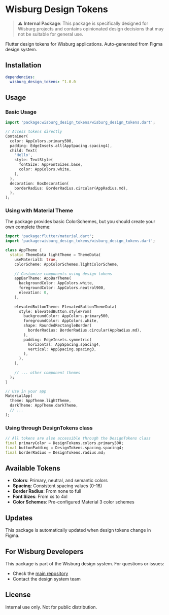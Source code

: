 # Wisburg Design Tokens

> ⚠️ **Internal Package**: This package is specifically designed for Wisburg projects and contains opinionated design decisions that may not be suitable for general use.

Flutter design tokens for Wisburg applications. Auto-generated from Figma design system.

## Installation

```yaml
dependencies:
  wisburg_design_tokens: ^1.0.0
```

## Usage

### Basic Usage

```dart
import 'package:wisburg_design_tokens/wisburg_design_tokens.dart';

// Access tokens directly
Container(
  color: AppColors.primary500,
  padding: EdgeInsets.all(AppSpacing.spacing4),
  child: Text(
    'Hello',
    style: TextStyle(
      fontSize: AppFontSizes.base,
      color: AppColors.white,
    ),
  ),
  decoration: BoxDecoration(
    borderRadius: BorderRadius.circular(AppRadius.md),
  ),
);
```

### Using with Material Theme

The package provides basic ColorSchemes, but you should create your own complete theme:

```dart
import 'package:flutter/material.dart';
import 'package:wisburg_design_tokens/wisburg_design_tokens.dart';

class AppTheme {
  static ThemeData lightTheme = ThemeData(
    useMaterial3: true,
    colorScheme: AppColorSchemes.lightColorScheme,
    
    // Customize components using design tokens
    appBarTheme: AppBarTheme(
      backgroundColor: AppColors.white,
      foregroundColor: AppColors.neutral900,
      elevation: 0,
    ),
    
    elevatedButtonTheme: ElevatedButtonThemeData(
      style: ElevatedButton.styleFrom(
        backgroundColor: AppColors.primary500,
        foregroundColor: AppColors.white,
        shape: RoundedRectangleBorder(
          borderRadius: BorderRadius.circular(AppRadius.md),
        ),
        padding: EdgeInsets.symmetric(
          horizontal: AppSpacing.spacing4,
          vertical: AppSpacing.spacing3,
        ),
      ),
    ),
    
    // ... other component themes
  );
}

// Use in your app
MaterialApp(
  theme: AppTheme.lightTheme,
  darkTheme: AppTheme.darkTheme,
  // ...
);
```

### Using through DesignTokens class

```dart
// All tokens are also accessible through the DesignTokens class
final primaryColor = DesignTokens.colors.primary500;
final buttonPadding = DesignTokens.spacing.spacing4;
final borderRadius = DesignTokens.radius.md;
```

## Available Tokens

- **Colors**: Primary, neutral, and semantic colors
- **Spacing**: Consistent spacing values (0-16)
- **Border Radius**: From none to full
- **Font Sizes**: From xs to 4xl
- **Color Schemes**: Pre-configured Material 3 color schemes

## Updates

This package is automatically updated when design tokens change in Figma.

## For Wisburg Developers

This package is part of the Wisburg design system. For questions or issues:
- Check the [main repository](https://github.com/royorange/design-tokens)
- Contact the design system team

## License

Internal use only. Not for public distribution.